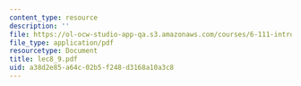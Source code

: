 ```yaml
---
content_type: resource
description: ''
file: https://ol-ocw-studio-app-qa.s3.amazonaws.com/courses/6-111-introductory-digital-systems-laboratory-spring-2006/a38d2e85a64c02b5f248d3168a10a3c8_lec8_9.pdf
file_type: application/pdf
resourcetype: Document
title: lec8_9.pdf
uid: a38d2e85-a64c-02b5-f248-d3168a10a3c8
---
```

